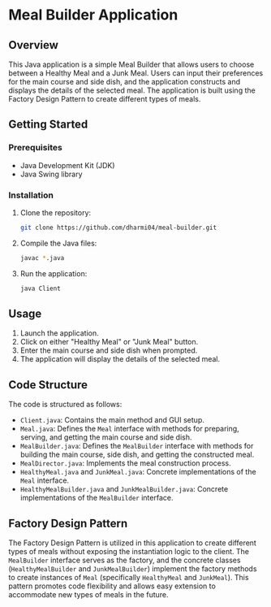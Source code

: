 

# Meal Builder Application

## Overview

This Java application is a simple Meal Builder that allows users to choose between a Healthy Meal and a Junk Meal. Users can input their preferences for the main course and side dish, and the application constructs and displays the details of the selected meal. The application is built using the Factory Design Pattern to create different types of meals.


## Getting Started

### Prerequisites

- Java Development Kit (JDK)
- Java Swing library

### Installation

1. Clone the repository:

   ```bash
   git clone https://github.com/dharmi04/meal-builder.git
   ```

2. Compile the Java files:

   ```bash
   javac *.java
   ```

3. Run the application:

   ```bash
   java Client
   ```

## Usage

1. Launch the application.
2. Click on either "Healthy Meal" or "Junk Meal" button.
3. Enter the main course and side dish when prompted.
4. The application will display the details of the selected meal.

## Code Structure

The code is structured as follows:

- `Client.java`: Contains the main method and GUI setup.
- `Meal.java`: Defines the `Meal` interface with methods for preparing, serving, and getting the main course and side dish.
- `MealBuilder.java`: Defines the `MealBuilder` interface with methods for building the main course, side dish, and getting the constructed meal.
- `MealDirector.java`: Implements the meal construction process.
- `HealthyMeal.java` and `JunkMeal.java`: Concrete implementations of the `Meal` interface.
- `HealthyMealBuilder.java` and `JunkMealBuilder.java`: Concrete implementations of the `MealBuilder` interface.

## Factory Design Pattern

The Factory Design Pattern is utilized in this application to create different types of meals without exposing the instantiation logic to the client. The `MealBuilder` interface serves as the factory, and the concrete classes (`HealthyMealBuilder` and `JunkMealBuilder`) implement the factory methods to create instances of `Meal` (specifically `HealthyMeal` and `JunkMeal`). This pattern promotes code flexibility and allows easy extension to accommodate new types of meals in the future.

